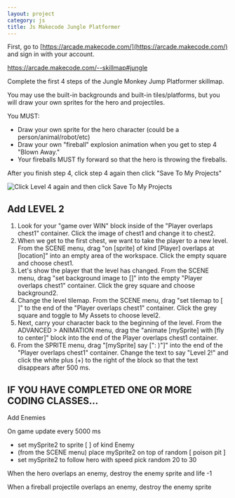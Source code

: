 ```yaml
---
layout: project
category: js
title: Js Makecode Jungle Platformer
---
```



First, go to [https://arcade.makecode.com/](https://arcade.makecode.com/) and sign in with your account.

https://arcade.makecode.com/--skillmap#jungle

Complete the first 4 steps of the Jungle Monkey Jump Platformer skillmap.

You may use the built-in backgrounds and built-in tiles/platforms, but you will draw your own sprites for the hero and projectiles.

You MUST:

- Draw your own sprite for the hero character (could be a person/animal/robot/etc)
- Draw your own "fireball" explosion animation when you get to step 4 "Blown Away." 
- Your fireballs MUST fly forward so that the hero is throwing the fireballs.



After you finish step 4, click step 4 again then click "Save To My Projects"

![Click Level 4 again and then click Save To My Projects](https://bradleycodeu.github.io\gdad\js\JsMkcJunglePlatformer\junglePlat.png)


## Add LEVEL 2

1. Look for your "game over WIN" block inside of the "Player overlaps chest1" container. Click the image of chest1 and change it to chest2.
1. When we get to the first chest, we want to take the player to a new level. From the SCENE menu, drag "on [sprite] of kind [Player] overlaps at [location]" into an empty area of the workspace. Click the empty square and choose chest1.
1. Let's show the player that the level has changed. From the SCENE menu, drag "set background image to []" into the empty "Player overlaps chest1" container. Click the grey square and choose background2.
1. Change the level tilemap. From the SCENE menu, drag "set tilemap to [ ]" to the end of the "Player overlaps chest1" container. Click the grey square and toggle to My Assets to choose level2.
1. Next, carry your character back to the beginning of the level. From the ADVANCED > ANIMATION menu, drag the "animate [mySprite] with [fly to center]" block into the end of the Player overlaps chest1 container.
1. From the SPRITE menu, drag "[mySprite] say [": )"]" into the end of the "Player overlaps chest1" container. Change the text to say "Level 2!" and click the white plus (+) to the right of the block so that the text disappears after 500 ms.




## IF YOU HAVE COMPLETED ONE OR MORE CODING CLASSES...

Add Enemies

On game update every 5000 ms

- set mySprite2 to sprite [ ] of kind Enemy
- (from the SCENE menu) place mySprite2 on top of random [ poison pit ]
- set mySprite2 to follow hero with speed pick random 20 to 30

When the hero overlaps an enemy, destroy the enemy sprite and life -1

When a fireball projectile overlaps an enemy, destroy the enemy sprite
